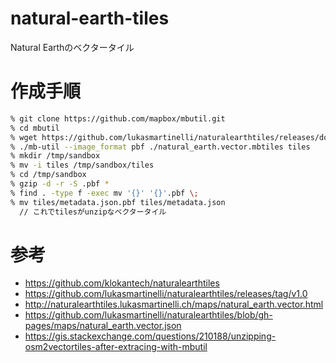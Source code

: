 # natural-earth-tiles

Natural Earthのベクタータイル

# 作成手順

```sh
% git clone https://github.com/mapbox/mbutil.git
% cd mbutil
% wget https://github.com/lukasmartinelli/naturalearthtiles/releases/download/v1.0/natural_earth.vector.mbtiles
% ./mb-util --image_format pbf ./natural_earth.vector.mbtiles tiles
% mkdir /tmp/sandbox
% mv -i tiles /tmp/sandbox/tiles
% cd /tmp/sandbox
% gzip -d -r -S .pbf *
% find . -type f -exec mv '{}' '{}'.pbf \;
% mv tiles/metadata.json.pbf tiles/metadata.json
  // これでtilesがunzipなベクタータイル
```

# 参考

- https://github.com/klokantech/naturalearthtiles
- https://github.com/lukasmartinelli/naturalearthtiles/releases/tag/v1.0
- http://naturalearthtiles.lukasmartinelli.ch/maps/natural_earth.vector.html
- https://github.com/lukasmartinelli/naturalearthtiles/blob/gh-pages/maps/natural_earth.vector.json
- https://gis.stackexchange.com/questions/210188/unzipping-osm2vectortiles-after-extracing-with-mbutil
